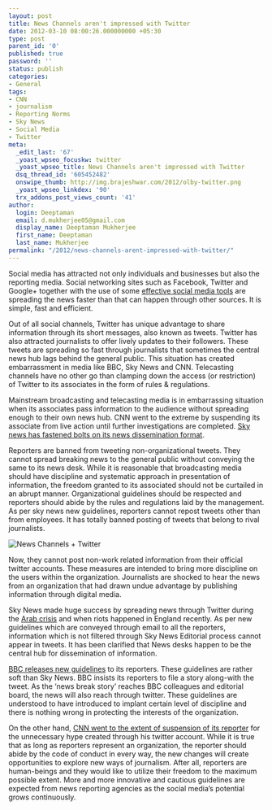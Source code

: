 ```yaml
---
layout: post
title: News Channels aren't impressed with Twitter
date: 2012-03-10 08:00:26.000000000 +05:30
type: post
parent_id: '0'
published: true
password: ''
status: publish
categories:
- General
tags:
- CNN
- journalism
- Reporting Norms
- Sky News
- Social Media
- Twitter
meta:
  _edit_last: '67'
  _yoast_wpseo_focuskw: twitter
  _yoast_wpseo_title: News Channels aren't impressed with Twitter
  dsq_thread_id: '605452482'
  onswipe_thumb: http://img.brajeshwar.com/2012/olby-twitter.png
  _yoast_wpseo_linkdex: '90'
  trx_addons_post_views_count: '41'
author:
  login: Deeptaman
  email: d.mukherjee05@gmail.com
  display_name: Deeptaman Mukherjee
  first_name: Deeptaman
  last_name: Mukherjee
permalink: "/2012/news-channels-arent-impressed-with-twitter/"
---
```

<p>Social media has attracted not only individuals and businesses but also the reporting media. Social networking sites such as Facebook, Twitter and Google+ together with the use of some <a href="http://www.socilab.net/">effective social media tools</a> are spreading the news faster than that can happen through other sources. It is simple, fast and efficient. </p>
<p>Out of all social channels, Twitter has unique advantage to share information through its short messages, also known as tweets. Twitter has also attracted journalists to offer lively updates to their followers. These tweets are spreading so fast through journalists that sometimes the central news hub lags behind the general public. This situation has created embarrassment in media like BBC, Sky News and CNN. Telecasting channels have no other go than clamping down the access (or restriction)  of Twitter to its associates in the form of rules & regulations.</p>
<p>Mainstream broadcasting and telecasting media is in embarrassing situation when its associates pass information to the audience without spreading enough to their own news hub. CNN went to the extreme by suspending its associate from live action until further investigations are completed. <a href="http://www.guardian.co.uk/media/2012/feb/07/sky-news-twitter-clampdown">Sky news has fastened bolts on its news dissemination format</a>. </p>
<p>Reporters are banned from tweeting non-organizational tweets. They cannot spread breaking news to the general public without conveying the same to its news desk. While it is reasonable that broadcasting media should have discipline and systematic approach in presentation of information, the freedom granted to its associated should not be curtailed in an abrupt manner. Organizational guidelines should be respected and reporters should abide by the rules and regulations laid by the management. As per sky news new guidelines, reporters cannot repost tweets other than from employees. It has totally banned posting of tweets that belong to rival journalists.</p>
<p><img src="{{ site.baseurl }}/assets/2012/03/olby-twitter.png" alt="News Channels + Twitter" /></p>
<p>Now, they cannot post non-work related information from their official twitter accounts. These measures are intended to bring more discipline on the users within the organization. Journalists are shocked to hear the news from an organization that had drawn undue advantage by publishing information through digital media. </p>
<p>Sky News made huge success by spreading news through Twitter during the <a href="http://skynews.skypressoffice.co.uk/newstranscripts/murnaghan-50212-interview-douglas-alexander-shadow-foreign-secretary-syria">Arab crisis</a> and when riots happened in England recently. As per new guidelines which are conveyed through email to all the reporters, information which is not filtered through Sky News Editorial process cannot appear in tweets. It has been clarified that News desks happen to be the central hub for dissemination of information. </p>
<p><a href="http://www.blogrunner.com/snapshot/D/2/8/twitter_guidelines_for_bbc_journalists/">BBC releases new guidelines</a> to its reporters. These guidelines are rather soft than Sky News. BBC insists its reporters to file a story along-with the tweet. As the &lsquo;news break story&rsquo; reaches BBC colleagues and editorial board, the news will also reach through twitter. These guidelines are understood to have introduced to implant certain level of discipline and there is nothing wrong in protecting the interests of the organization. </p>
<p>On the other hand, <a href="http://www.reuters.com/article/2012/02/08/us-rolandmartin-cnn-idUSTRE81724U20120208">CNN went to the extent of suspension of its reporter</a> for the unnecessary hype created through his twitter account. While it is true that as long as reporters represent an organization, the reporter should abide by the code of conduct in every way, the new changes will create opportunities to explore new ways of journalism. After all, reporters are human-beings and they would like to utilize their freedom to the maximum possible extent. More and more innovative and cautious guidelines are expected from news reporting agencies as the social media&rsquo;s potential grows continuously.</p>
